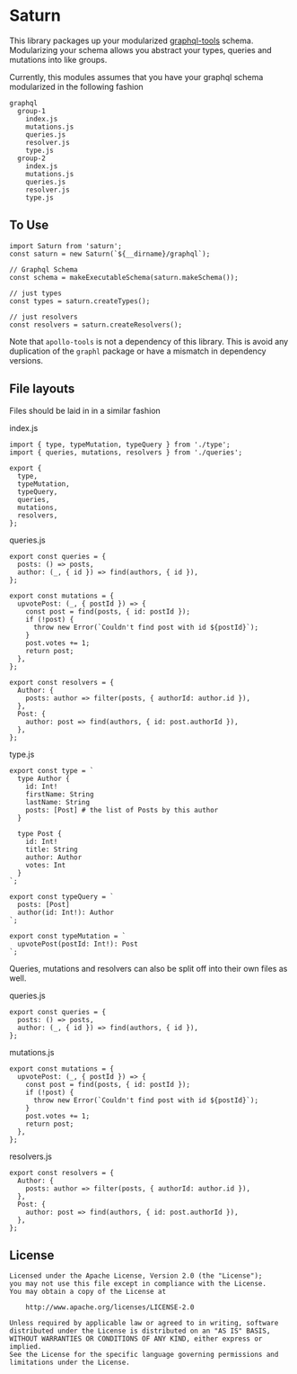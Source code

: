 # Saturn

This library packages up your modularized [graphql-tools](https://github.com/apollographql/graphql-tools) schema. Modularizing your schema allows you
abstract your types, queries and mutations into like groups.

Currently, this modules assumes that you have your graphql schema modularized in the following fashion

```
graphql
  group-1
    index.js
    mutations.js
    queries.js
    resolver.js
    type.js
  group-2
    index.js
    mutations.js
    queries.js
    resolver.js
    type.js
```

## To Use
```
import Saturn from 'saturn';
const saturn = new Saturn(`${__dirname}/graphql`);
```

```
// Graphql Schema
const schema = makeExecutableSchema(saturn.makeSchema());

// just types
const types = saturn.createTypes();

// just resolvers
const resolvers = saturn.createResolvers();
```

Note that `apollo-tools` is not a dependency of this library. This is avoid any duplication of the `graphl` package or have a mismatch in dependency versions.

## File layouts
Files should be laid in in a similar fashion

index.js
```
import { type, typeMutation, typeQuery } from './type';
import { queries, mutations, resolvers } from './queries';

export {
  type,
  typeMutation,
  typeQuery,
  queries,
  mutations,
  resolvers,
};
```

queries.js
```
export const queries = {
  posts: () => posts,
  author: (_, { id }) => find(authors, { id }),
};

export const mutations = {
  upvotePost: (_, { postId }) => {
    const post = find(posts, { id: postId });
    if (!post) {
      throw new Error(`Couldn't find post with id ${postId}`);
    }
    post.votes += 1;
    return post;
  },
};

export const resolvers = {
  Author: {
    posts: author => filter(posts, { authorId: author.id }),
  },
  Post: {
    author: post => find(authors, { id: post.authorId }),
  },
};
```

type.js
```
export const type = `
  type Author {
    id: Int!
    firstName: String
    lastName: String
    posts: [Post] # the list of Posts by this author
  }

  type Post {
    id: Int!
    title: String
    author: Author
    votes: Int
  }
`;

export const typeQuery = `
  posts: [Post]
  author(id: Int!): Author
`;

export const typeMutation = `
  upvotePost(postId: Int!): Post
`;
```
Queries, mutations and resolvers can also be split off into their own files as well.

queries.js
```
export const queries = {
  posts: () => posts,
  author: (_, { id }) => find(authors, { id }),
};
```

mutations.js
```
export const mutations = {
  upvotePost: (_, { postId }) => {
    const post = find(posts, { id: postId });
    if (!post) {
      throw new Error(`Couldn't find post with id ${postId}`);
    }
    post.votes += 1;
    return post;
  },
};
```

resolvers.js
```
export const resolvers = {
  Author: {
    posts: author => filter(posts, { authorId: author.id }),
  },
  Post: {
    author: post => find(authors, { id: post.authorId }),
  },
};
```


## License

```
Licensed under the Apache License, Version 2.0 (the "License");
you may not use this file except in compliance with the License.
You may obtain a copy of the License at

    http://www.apache.org/licenses/LICENSE-2.0

Unless required by applicable law or agreed to in writing, software
distributed under the License is distributed on an "AS IS" BASIS,
WITHOUT WARRANTIES OR CONDITIONS OF ANY KIND, either express or implied.
See the License for the specific language governing permissions and
limitations under the License.
